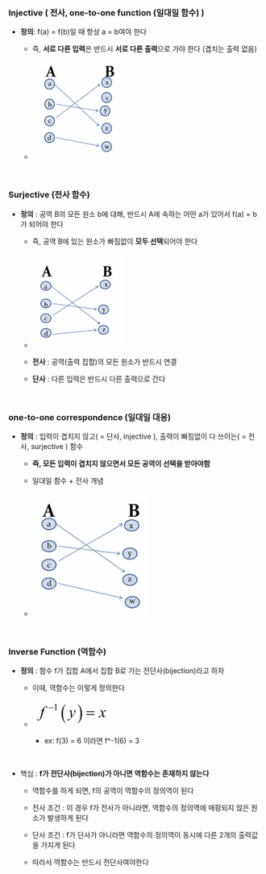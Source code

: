 ### Injective ( 전사, one-to-one function (일대일 함수) )

- **정의**: f(a) = f(b)일 때 항상 a = b여야 한다

    -   즉, **서로 다른 입력**은 반드시 **서로 다른 출력**으로 가야 한다 (겹치는 출력 없음)
 
    -   ![System Resources](../../images/Discrete%20Structures%20images/일대일함수.png)

<br/>

### Surjective (전사 함수)

- **정의** : 공역 B의 모든 원소 b에 대해, 반드시 A에 속하는 어떤 a가 있어서 f(a) = b가 되어야 한다

    - 즉, 공역 B에 있는 원소가 빠짐없이 **모두 선택**되어야 한다  

    - ![System Resources](../../images/Discrete%20Structures%20images/전사함수.png)
 
    - **전사** : 공역(출력 집합)의 모든 원소가 반드시 연결
 
    - **단사** : 다른 입력은 반드시 다른 출력으로 간다

<br/>

### one-to-one correspondence (일대일 대응)

- **정의** : 입력이 겹치지 않고( = 단사, injective ), 출력이 빠짐없이 다 쓰이는( = 전사, surjective ) 함수

    - **즉, 모든 입력이 겹치지 않으면서 모든 공역이 선택을 받아야함**
 
    - 일대일 함수 + 전사 개념
 
    - ![System Resources](../../images/Discrete%20Structures%20images/일대일대응.png)

<br/>

###  Inverse Function (역함수) 

- **정의** : 함수 f가 집합 A에서 집합 B로 가는 전단사(bijection)라고 하자

    - 이때, 역함수는 이렇게 정의한다
 
    - ![System Resources](../../images/Discrete%20Structures%20images/역함수정의.png)
 
        - ex: f(3) = 6 이라면 f^-1(6) = 3 

<br/>

- 핵심 : **f가 전단사(bijection)가 아니면 역함수는 존재하지 않는다**

    - 역함수를 하게 되면, f의 공역이 역함수의 정의역이 된다
 
    - 전사 조건 : 이 경우 f가 전사가 아니라면, 역함수의 정의역에 매핑되지 않은 원소가 발생하게 된다
 
    - 단사 조건 : f가 단사가 아니라면 역함수의 정의역이 동시에 다른 2개의 출력값을 가지게 된다

    - 따라서 역함수는 반드시 전단사여야한다



















































































